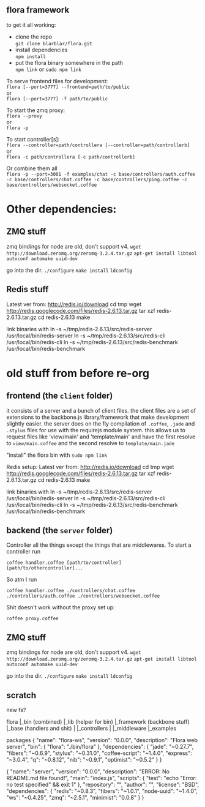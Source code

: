 flora framework
---------------

to get it all working:

* clone the repo  
    `git clone blarblar/flora.git`
* install dependencies  
    `npm install`
* put the flora binary somewhere in the path  
    `npm link` or `sudo npm link`

To serve frontend files for development:  
    `flora [--port=3777] --frontend=path/to/public`  
    or  
    `flora [--port=3777] -f path/to/public`


To start the zmq proxy:  
    `flora --proxy`  
    or  
    `flora -p`

To start controller[s]:  
    `flora --controller=path/controllera [--controller=path/controllerb]`  
    or  
    `flora -c path/controllera [-c path/controllerb]`

Or combine them all  
    `flora -p --port=3001 -f examples/chat -c base/controllers/auth.coffee -c base/controllers/chat.coffee -c base/controllers/ping.coffee -c base/controllers/websocket.coffee`



Other dependencies:
===================

ZMQ stuff
---------
zmq bindings for node are old, don't support v4.
`wget http://download.zeromq.org/zeromq-3.2.4.tar.gz`
`apt-get install libtool autoconf automake uuid-dev`

go into the dir.
`./configure`
`make install`
`ldconfig`



Redis stuff
-----------

Latest ver from: http://redis.io/download
cd tmp
wget http://redis.googlecode.com/files/redis-2.6.13.tar.gz
tar xzf redis-2.6.13.tar.gz
cd redis-2.6.13
make

link binaries with
ln -s ~/tmp/redis-2.6.13/src/redis-server /usr/local/bin/redis-server
ln -s ~/tmp/redis-2.6.13/src/redis-cli /usr/local/bin/redis-cli
ln -s ~/tmp/redis-2.6.13/src/redis-benchmark /usr/local/bin/redis-benchmark





old stuff from before re-org
============================

frontend (the `client` folder)
-----------------------------

it consists of a server and a bunch of client files.  the client files are a set of extensions to the backbone.js library/framework that make development slightly easier.  the server does on the fly compilation of `.coffee`, `.jade` and `.stylus` files for use with the requirejs module system.  this allows us to request files like 'view/main' and 'template/main' and have the first resolve to `view/main.coffee` and the second resolve to `template/main.jade` 

"install" the flora bin with `sudo npm link`

Redis setup:
Latest ver from: http://redis.io/download
cd tmp
wget http://redis.googlecode.com/files/redis-2.6.13.tar.gz
tar xzf redis-2.6.13.tar.gz
cd redis-2.6.13
make

link binaries with
ln -s ~/tmp/redis-2.6.13/src/redis-server /usr/local/bin/redis-server
ln -s ~/tmp/redis-2.6.13/src/redis-cli /usr/local/bin/redis-cli
ln -s ~/tmp/redis-2.6.13/src/redis-benchmark /usr/local/bin/redis-benchmark


backend (the `server` folder)
-----------------------------
Controller all the things except the things that are middlewares.
To start a controller run

    coffee handler.coffee [path/to/controller] [path/to/othercontroller]...


So atm I run 

    coffee handler.coffee ./controllers/chat.coffee ./controllers/auth.coffee ./controllers/websocket.coffee


Shit doesn't work without the proxy set up:

    coffee proxy.coffee

    

ZMQ stuff
---------
zmq bindings for node are old, don't support v4.
`wget http://download.zeromq.org/zeromq-3.2.4.tar.gz`
`apt-get install libtool autoconf automake uuid-dev`

go into the dir.
`./configure`
`make install`
`ldconfig`



scratch
---------
new fs?

flora
 |_bin (combined)
 |_lib (helper for bin)
 |_framework (backbone stuff)
 |_base (handlers and shit)
 | |_controllers
 | |_middleware
 |_examples


packages
{
  "name": "flora-ws",
  "version": "0.0.0",
  "description": "Flora web server",
  "bin": {
    "flora": "./bin/flora"
  },
  "dependencies": {
    "jade": "~0.27.7",
    "fibers": "~0.6.9",
    "stylus": "~0.31.0",
    "coffee-script": "~1.4.0",
    "express": "~3.0.4",
    "q": "~0.8.12",
    "nib": "~0.9.1",
    "optimist": "~0.5.2"
  }
}


{
  "name": "server",
  "version": "0.0.0",
  "description": "ERROR: No README.md file found!",
  "main": "index.js",
  "scripts": {
    "test": "echo \"Error: no test specified\" && exit 1"
  },
  "repository": "",
  "author": "",
  "license": "BSD",
  "dependencies": {
    "redis": "~0.8.3",
    "fibers": "~1.0.1",
    "node-uuid": "~1.4.0",
    "ws": "~0.4.25",
    "zmq": "~2.5.1",
    "minimist": "0.0.8"
  }
}
